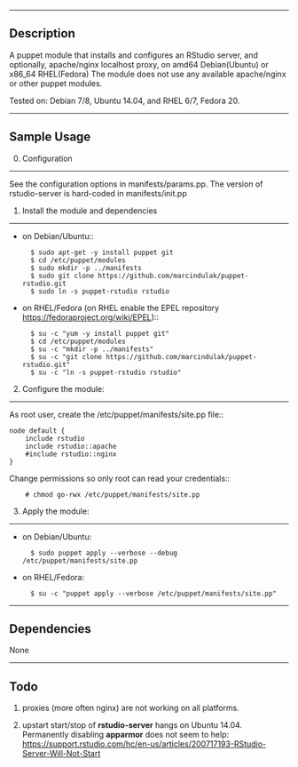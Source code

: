 -----------
Description
-----------

A puppet module that installs and configures an RStudio server, and
optionally, apache/nginx localhost proxy, on amd64 Debian(Ubuntu) or x86_64 RHEL(Fedora)
The module does not use any available apache/nginx or other puppet modules.

Tested on: Debian 7/8, Ubuntu 14.04, and RHEL 6/7, Fedora 20.

------------
Sample Usage
------------

0. Configuration
----------------

See the configuration options in manifests/params.pp.
The version of rstudio-server is hard-coded in manifests/init.pp

1. Install the module and dependencies
--------------------------------------

* on Debian/Ubuntu::

        $ sudo apt-get -y install puppet git
        $ cd /etc/puppet/modules
        $ sudo mkdir -p ../manifests
        $ sudo git clone https://github.com/marcindulak/puppet-rstudio.git
        $ sudo ln -s puppet-rstudio rstudio

* on RHEL/Fedora (on RHEL enable the EPEL repository https://fedoraproject.org/wiki/EPEL)::

        $ su -c "yum -y install puppet git"
        $ cd /etc/puppet/modules
        $ su -c "mkdir -p ../manifests"
        $ su -c "git clone https://github.com/marcindulak/puppet-rstudio.git"
        $ su -c "ln -s puppet-rstudio rstudio"

2. Configure the module:
-------------------------------------------------------------------------

As root user, create the /etc/puppet/manifests/site.pp file::

    node default {
        include rstudio
        include rstudio::apache
        #include rstudio::nginx
    }

Change permissions so only root can read your credentials::

        # chmod go-rwx /etc/puppet/manifests/site.pp

3. Apply the module:
--------------------

* on Debian/Ubuntu:

        $ sudo puppet apply --verbose --debug /etc/puppet/manifests/site.pp

* on RHEL/Fedora:

        $ su -c "puppet apply --verbose /etc/puppet/manifests/site.pp"

------------
Dependencies
------------

None

----
Todo
----

1. proxies (more often nginx) are not working on all platforms.

2. upstart start/stop of **rstudio-server** hangs on Ubuntu 14.04.
   Permanently disabling **apparmor** does not seem to help:
   https://support.rstudio.com/hc/en-us/articles/200717193-RStudio-Server-Will-Not-Start


